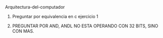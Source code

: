 Arquitectura-del-computador


1) Preguntar por equivalencia en c ejercicio 1


4) PREGUNTAR POR AND, ANDL NO ESTA OPERANDO CON 32 BITS, SINO CON MAS.
